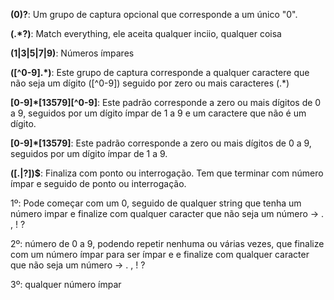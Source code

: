 **(0)?**: Um grupo de captura opcional que corresponde a um único "0".

**(.*?)**: Match everything, ele aceita qualquer inciio, qualquer coisa

**(1|3|5|7|9)**: Números ímpares

**([^0-9].*)**: Este grupo de captura corresponde a qualquer caractere que não seja um dígito ([^0-9]) seguido por zero ou mais caracteres (.*)

**[0-9]*[13579][^0-9]**: Este padrão corresponde a zero ou mais dígitos de 0 a 9, seguidos por um dígito ímpar de 1 a 9 e um caractere que não é um dígito.

**[0-9]*[13579]**: Este padrão corresponde a zero ou mais dígitos de 0 a 9, seguidos por um dígito ímpar de 1 a 9.

**([.|?])$**: Finaliza com ponto ou interrogação. Tem que terminar com número ímpar e seguido de ponto ou interrogação.

1º: Pode começar com um 0, seguido de qualquer string que tenha um número impar e finalize com qualquer caracter que não seja um número -> . , ! ?

2º: número de 0 a 9, podendo repetir nenhuma ou várias vezes, que finalize com um número ímpar para ser ímpar e e finalize com qualquer caracter que não seja um número -> . , ! ?

3º: qualquer número ímpar
